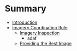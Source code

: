 # Summary

* [Introduction](README.md)
* [Imagery Coordination Role](imagery_coordination_role.md)
   * [Imagery Inspection](article.md)
       * adaf
   * [Providing the Best Image](providing_the_best_image.md)

